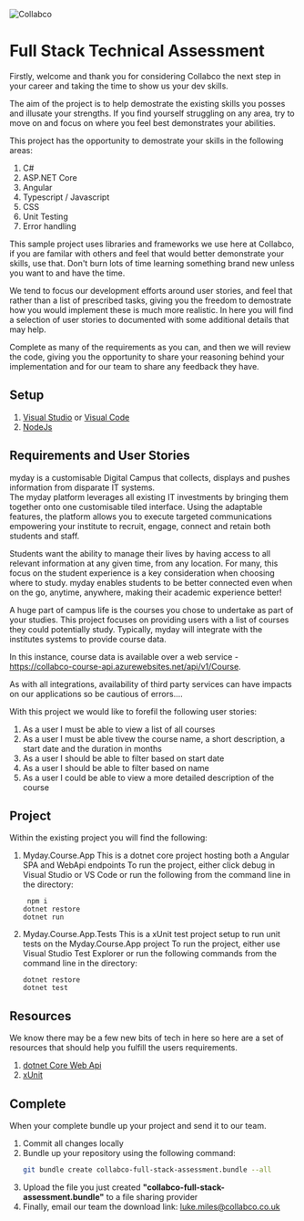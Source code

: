![Collabco](https://www.collabco.co.uk/media/1082/logo-small.png)

# Full Stack Technical Assessment

Firstly, welcome and thank you for considering Collabco the next step in your career and taking the time to show us your dev skills.

The aim of the project is to help demostrate the existing skills you posses and illusate your strengths. If you find yourself struggling on any area, try to move on and focus on where you feel best demonstrates your abilities.

This project has the opportunity to demostrate your skills in the following areas:
1. C#
2. ASP.NET Core
3. Angular
4. Typescript / Javascript
5. CSS
6. Unit Testing
7. Error handling

This sample project uses libraries and frameworks we use here at Collabco, if you are familar with others and feel that would better demonstrate your skills, use that. Don't burn lots of time learning something brand new unless you want to and have the time.

We tend to focus our development efforts around user stories, and feel that rather than a list of prescribed tasks, giving you the freedom to demostrate how you would implement these is much more realistic. In here you will find a selection of user stories to documented with some additional details that may help.

Complete as many of the requirements as you can, and then we will review the code, giving you the opportunity to share your reasoning behind your implementation and for our team to share any feedback they have.

## Setup

1. [Visual Studio](https://visualstudio.microsoft.com/thank-you-downloading-visual-studio/?sku=Community&rel=15) or [Visual Code](https://code.visualstudio.com/docs?dv=win&wt.mc_id=DX_841432&sku=codewin)
2. [NodeJs](https://nodejs.org/en/)

## Requirements and User Stories
myday is a customisable Digital Campus that collects, 
displays and pushes information from disparate IT systems.  
The myday platform leverages all existing IT investments 
by bringing them together onto one customisable tiled 
interface. Using the adaptable features, 
the platform allows you to execute targeted communications empowering your institute to 
recruit, engage, connect and retain both students and staff.

Students want the ability to manage their 
lives by having access to all relevant information at 
any given time, from any location. For many, this focus on 
the student experience is a key consideration when choosing where to study. 
myday enables students to be better connected even when on the go, 
anytime, anywhere, making their academic experience better!

A huge part of campus life is the courses you chose to undertake as part of your studies. 
This project focuses on providing users with a list of courses they could potentially study.
Typically, myday will integrate with the institutes systems to provide course data. 

In this instance, course data is available over a web service - https://collabco-course-api.azurewebsites.net/api/v1/Course. 

As with all integrations, availability of third party services can have impacts on our applications so be cautious of errors....

With this project we would like to forefil the following user stories:
1. As a user I must be able to view a list of all courses
2. As a user I must be able tivew the course name, a short description, a start date and the duration in months
3. As a user I should be able to filter based on start date
4. As a user I should be able to filter based on name
5. As a user I could be able to view a more detailed description of the course

## Project
Within the existing project you will find the following:
1. Myday.Course.App
This is a dotnet core project hosting both a Angular SPA and WebApi endpoints
To run the project, either click debug in Visual Studio or VS Code or run the following from the command line in the directory:     
    ``` 
     npm i
	dotnet restore
	dotnet run
	```
2. Myday.Course.App.Tests
This is a xUnit test project setup to run unit tests on the Myday.Course.App project
To run the project, either use Visual Studio Test Explorer or run the following commands from the command line in the directory:
    ```
	dotnet restore
	dotnet test
	```

## Resources
We know there may be a few new bits of tech in here so here are a set of resources that should help you fulfill the users requirements.
1. [dotnet Core Web Api](https://docs.microsoft.com/en-us/aspnet/core/tutorials/first-web-api?view=aspnetcore-2.1)
2. [xUnit](https://docs.microsoft.com/en-us/aspnet/core/mvc/controllers/testing?view=aspnetcore-2.1)

## Complete
When your complete bundle up your project and send it to our team.
1. Commit all changes locally
2. Bundle up your repository using the following command:
    ```bash
    git bundle create collabco-full-stack-assessment.bundle --all
    ```
3. Upload the file you just created **"collabco-full-stack-assessment.bundle"** to a file sharing provider
4. Finally, email our team the download link: luke.miles@collabco.co.uk